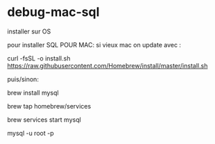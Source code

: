 # debug-mac-sql
installer sur OS


pour installer SQL POUR MAC:
si  vieux mac on update avec :


curl -fsSL -o install.sh https://raw.githubusercontent.com/Homebrew/install/master/install.sh

puis/sinon:

brew install mysql  

brew tap homebrew/services

brew services start mysql

mysql -u root -p
